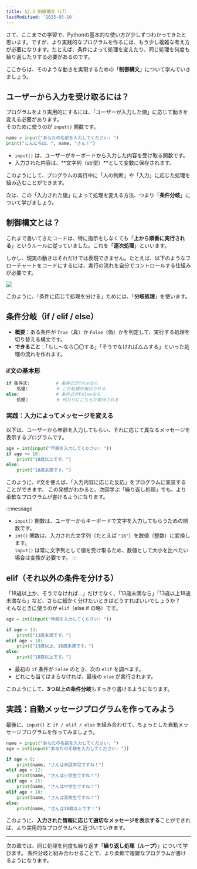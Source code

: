 ```yaml
---
title: §2.3 制御構文（if）
lastModified: '2025-05-10'
---
```


さて、ここまでの学習で、Pythonの基本的な使い方が少しずつわかってきたと思います。ですが、より実践的なプログラムを作るには、もう少し複雑な考え方が必要になります。たとえば、条件によって処理を変えたり、同じ処理を何度も繰り返したりする必要があるのです。

ここからは、そのような動きを実現するための「**制御構文**」について学んでいきましょう。

## ユーザーから入力を受け取るには？

プログラムをより実用的にするには、「ユーザーが入力した値」に応じて動きを変える必要があります。  
そのために使うのが `input()` 関数です。

```python
name = input("あなたの名前を入力してください: ")
print("こんにちは、", name, "さん！")
```

- `input()` は、ユーザーがキーボードから入力した内容を受け取る関数です。
- 入力された内容は、\*\*文字列（str型）\*\*として変数に保存されます。

このようにして、プログラムの実行中に「人の判断」や「入力」に応じた処理を組み込むことができます。

次は、この「入力された値」によって処理を変える方法、つまり「**条件分岐**」について学びましょう。

## 制御構文とは？

これまで書いてきたコードは、特に指示をしなくても「**上から順番に実行される**」というルールに従っていました。これを「**逐次処理**」といいます。

しかし、現実の動きはそれだけでは表現できません。たとえば、以下のようなフローチャートをコードにするには、実行の流れを自分でコントロールする仕組みが必要です。

![](/books/python_tutorial/img/2-3/1.png)

このように、「条件に応じて処理を分ける」ためには、「**分岐処理**」を使います。

## 条件分岐（if / elif / else）

- **概要**：ある条件が `True`（真）か `False`（偽）かを判定して、実行する処理を切り替える構文です。
- **できること**：「もし〜なら〇〇する」「そうでなければ△△する」といった処理の流れを作れます。

### if文の基本形

```python
if 条件式:          # 条件式がTrueなら
    処理1           # この処理が実行される
else:              # 条件式がFalseなら
    処理2           # 代わりにこちらが実行される
```

### 実践：入力によってメッセージを変える

以下は、ユーザーから年齢を入力してもらい、それに応じて異なるメッセージを表示するプログラムです。

```python
age = int(input("年齢を入力してください: "))
if age >= 18:
    print("18歳以上です。")
else:
    print("18歳未満です。")
```

このように、if文を使えば、「入力内容に応じた反応」をプログラムに実装することができます。
この発想がわかると、次回学ぶ「繰り返し処理」でも、より柔軟なプログラムが書けるようになります。

:::message

- `input()` 関数は、ユーザーからキーボードで文字を入力してもらうための関数です。
- `int()` 関数は、入力された文字列（たとえば `"18"`）を数値（整数）に変換します。  
   `input()` は常に文字列として値を受け取るため、数値として大小を比べたい場合は変換が必要です。
  :::

## elif（それ以外の条件を分ける）

「18歳以上か、そうでなければ…」だけでなく、「13歳未満なら」「13歳以上18歳未満なら」など、さらに細かく分けたいときはどうすればいいでしょうか？  
そんなときに使うのが `elif`（else if の略）です。

```python
age = int(input("年齢を入力してください: "))

if age < 13:
    print("13歳未満です。")
elif age < 18:
    print("13歳以上、18歳未満です。")
else:
    print("18歳以上です。")
```

- 最初の `if` 条件が `False` のとき、次の `elif` を調べます。
- どれにも当てはまらなければ、最後の `else` が実行されます。

このようにして、**3つ以上の条件分岐**もすっきり書けるようになります。

## 実践：自動メッセージプログラムを作ってみよう

最後に、`input()` と `if / elif / else` を組み合わせて、ちょっとした自動メッセージプログラムを作ってみましょう。

```python
name = input("あなたの名前を入力してください: ")
age = int(input("あなたの年齢を入力してください: "))

if age < 6:
    print(name, "さんは未就学児ですね！")
elif age < 12:
    print(name, "さんは小学生ですね！")
elif age < 15:
    print(name, "さんは中学生ですね！")
elif age < 18:
    print(name, "さんは高校生ですね！")
else:
    print(name, "さんは18歳以上です！")
```

このように、**入力された情報に応じて適切なメッセージを表示する**ことができれば、より実用的なプログラムへと近づいていきます。

---

次の章では、同じ処理を何度も繰り返す「**繰り返し処理（ループ）**」について学びます。
条件分岐と組み合わせることで、より柔軟で複雑なプログラムが書けるようになります。
